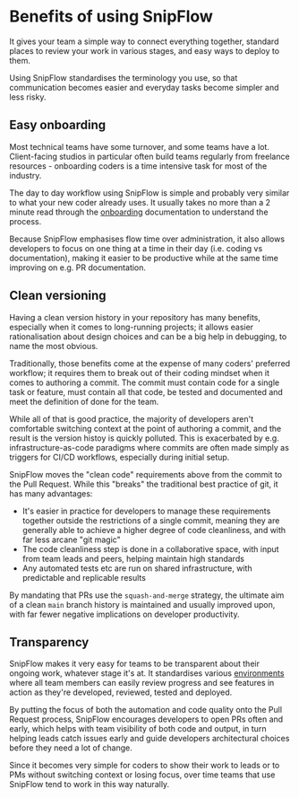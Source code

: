 # Benefits of using SnipFlow

It gives your team a simple way to connect everything together, standard places to review your work in various stages, and easy ways to deploy to them.

Using SnipFlow standardises the terminology you use, so that communication becomes easier and everyday tasks become simpler and less risky.

## Easy onboarding

Most technical teams have some turnover, and some teams have a lot. Client-facing studios in particular often build teams regularly from freelance resources - onboarding coders is a time intensive task for most of the industry.

The day to day workflow using SnipFlow is simple and probably very similar to what your new coder already uses. It usually takes no more than a 2 minute read through the [onboarding](./onboarding.md) documentation to understand the process.

Because SnipFlow emphasises flow time over administration, it also allows developers to focus on one thing at a time in their day (i.e. coding vs documentation), making it easier to be productive while at the same time improving on e.g. PR documentation.

## Clean versioning

Having a clean version history in your repository has many benefits, especially when it comes to long-running projects; it allows easier rationalisation about design choices and can be a big help in debugging, to name the most obvious.

Traditionally, those benefits come at the expense of many coders' preferred workflow; it requires them to break out of their coding mindset when it comes to authoring a commit. The commit must contain code for a single task or feature, must contain all that code, be tested and documented and meet the definition of done for the team.

While all of that is good practice, the majority of developers aren't comfortable switching context at the point of authoring a commit, and the result is the version histoy is quickly polluted. This is exacerbated by e.g. infrastructure-as-code paradigms where commits are often made simply as triggers for CI/CD workflows, especially during initial setup.

SnipFlow moves the "clean code" requirements above from the commit to the Pull Request. While this "breaks" the traditional best practice of git, it has many advantages:

- It's easier in practice for developers to manage these requirements together outside the restrictions of a single commit, meaning they are generally able to achieve a higher degree of code cleanliness, and with far less arcane "git magic"
- The code cleanliness step is done in a collaborative space, with input from team leads and peers, helping maintain high standards
- Any automated tests etc are run on shared infrastructure, with predictable and replicable results

By mandating that PRs use the `squash-and-merge` strategy, the ultimate aim of a clean `main` branch history is maintained and usually improved upon, with far fewer negative implications on developer productivity.

## Transparency

SnipFlow makes it very easy for teams to be transparent about their ongoing work, whatever stage it's at. It standardises various [environments](./how-it-works.md#environments) where all team members can easily review progress and see features in action as they're developed, reviewed, tested and deployed.

By putting the focus of both the automation and code quality onto the Pull Request process, SnipFlow encourages developers to open PRs often and early, which helps with team visibility of both code and output, in turn helping leads catch issues early and guide developers architectural choices before they need a lot of change.

Since it becomes very simple for coders to show their work to leads or to PMs without switching context or losing focus, over time teams that use SnipFlow tend to work in this way naturally.
